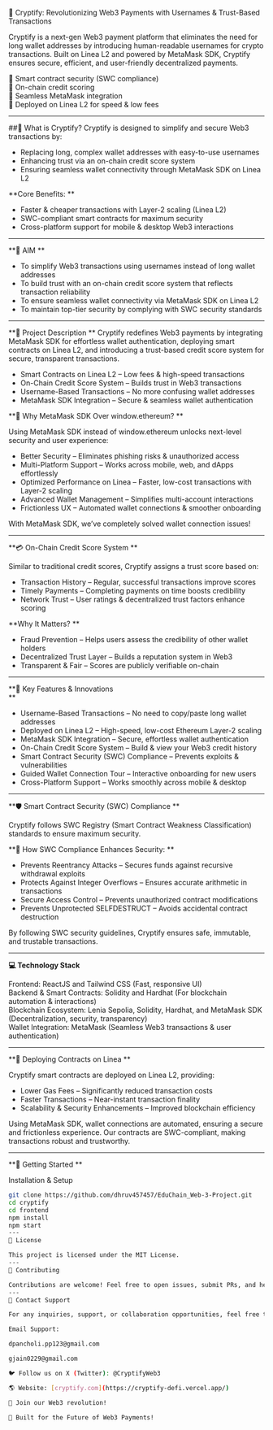 🚀 Cryptify: Revolutionizing Web3 Payments with Usernames & Trust-Based Transactions  

Cryptify is a next-gen Web3 payment platform that eliminates the need for long wallet addresses by introducing human-readable usernames for crypto transactions. Built on Linea L2 and powered by MetaMask SDK, Cryptify ensures secure, efficient, and user-friendly decentralized payments.  

🔹 Smart contract security (SWC compliance)  
🔹 On-chain credit scoring  
🔹 Seamless MetaMask integration  
🔹 Deployed on Linea L2 for speed & low fees  

---

##🔹 What is Cryptify?
Cryptify is designed to simplify and secure Web3 transactions by:  

- Replacing long, complex wallet addresses with easy-to-use usernames  
- Enhancing trust via an on-chain credit score system  
- Ensuring seamless wallet connectivity through MetaMask SDK on Linea L2  

**Core Benefits:  **

- Faster & cheaper transactions with Layer-2 scaling (Linea L2)  
- SWC-compliant smart contracts for maximum security  
- Cross-platform support for mobile & desktop Web3 interactions  

---

**🎯 AIM  **

- To simplify Web3 transactions using usernames instead of long wallet addresses  
- To build trust with an on-chain credit score system that reflects transaction reliability  
- To ensure seamless wallet connectivity via MetaMask SDK on Linea L2  
- To maintain top-tier security by complying with SWC security standards  

---

**📜 Project Description  **
Cryptify redefines Web3 payments by integrating MetaMask SDK for effortless wallet authentication, deploying smart contracts on Linea L2, and introducing a trust-based credit score system for secure, transparent transactions.  

- Smart Contracts on Linea L2 – Low fees & high-speed transactions  
- On-Chain Credit Score System – Builds trust in Web3 transactions  
- Username-Based Transactions – No more confusing wallet addresses  
- MetaMask SDK Integration – Secure & seamless wallet authentication  

**🚀 Why MetaMask SDK Over window.ethereum? ** 

Using MetaMask SDK instead of window.ethereum unlocks next-level security and user experience:  

- Better Security – Eliminates phishing risks & unauthorized access  
- Multi-Platform Support – Works across mobile, web, and dApps effortlessly  
- Optimized Performance on Linea – Faster, low-cost transactions with Layer-2 scaling  
- Advanced Wallet Management – Simplifies multi-account interactions  
- Frictionless UX – Automated wallet connections & smoother onboarding  

With MetaMask SDK, we’ve completely solved wallet connection issues!  

---

**💳 On-Chain Credit Score System  **

Similar to traditional credit scores, Cryptify assigns a trust score based on:  

- Transaction History – Regular, successful transactions improve scores  
- Timely Payments – Completing payments on time boosts credibility  
- Network Trust – User ratings & decentralized trust factors enhance scoring  

**Why It Matters? ** 

- Fraud Prevention – Helps users assess the credibility of other wallet holders  
- Decentralized Trust Layer – Builds a reputation system in Web3  
- Transparent & Fair – Scores are publicly verifiable on-chain  

---

**🔑 Key Features & Innovations  
**
- Username-Based Transactions – No need to copy/paste long wallet addresses  
- Deployed on Linea L2 – High-speed, low-cost Ethereum Layer-2 scaling  
- MetaMask SDK Integration – Secure, effortless wallet authentication  
- On-Chain Credit Score System – Build & view your Web3 credit history  
- Smart Contract Security (SWC) Compliance – Prevents exploits & vulnerabilities  
- Guided Wallet Connection Tour – Interactive onboarding for new users  
- Cross-Platform Support – Works smoothly across mobile & desktop  

---

**🛡️ Smart Contract Security (SWC) Compliance  **

Cryptify follows SWC Registry (Smart Contract Weakness Classification) standards to ensure maximum security.  

**🚀 How SWC Compliance Enhances Security:  **

- Prevents Reentrancy Attacks – Secures funds against recursive withdrawal exploits  
- Protects Against Integer Overflows – Ensures accurate arithmetic in transactions  
- Secure Access Control – Prevents unauthorized contract modifications  
- Prevents Unprotected SELFDESTRUCT – Avoids accidental contract destruction  

By following SWC security guidelines, Cryptify ensures safe, immutable, and trustable transactions.  

---

**💻 Technology Stack**  

Frontend: ReactJS and Tailwind CSS (Fast, responsive UI)  
Backend & Smart Contracts: Solidity and Hardhat (For blockchain automation & interactions)  
Blockchain Ecosystem: Lenia Sepolia, Solidity, Hardhat, and MetaMask SDK (Decentralization, security, transparency)  
Wallet Integration: MetaMask (Seamless Web3 transactions & user authentication)  

---

**📜 Deploying Contracts on Linea ** 

Cryptify smart contracts are deployed on Linea L2, providing:  

- Lower Gas Fees – Significantly reduced transaction costs  
- Faster Transactions – Near-instant transaction finality  
- Scalability & Security Enhancements – Improved blockchain efficiency  

Using MetaMask SDK, wallet connections are automated, ensuring a secure and frictionless experience. Our contracts are SWC-compliant, making transactions robust and trustworthy.  

---

**🚀 Getting Started  **

Installation & Setup  

```sh
git clone https://github.com/dhruv457457/EduChain_Web-3-Project.git
cd cryptify
cd frontend
npm install
npm start
---
📄 License

This project is licensed under the MIT License.
---
🤝 Contributing

Contributions are welcome! Feel free to open issues, submit PRs, and help improve Cryptify.
---
📧 Contact Support

For any inquiries, support, or collaboration opportunities, feel free to reach out:

Email Support:

dpancholi.pp123@gmail.com

gjain0229@gmail.com

🐦 Follow us on X (Twitter): @CryptifyWeb3

🌎 Website: [cryptify.com](https://cryptify-defi.vercel.app/)

🚀 Join our Web3 revolution!

🚀 Built for the Future of Web3 Payments!
